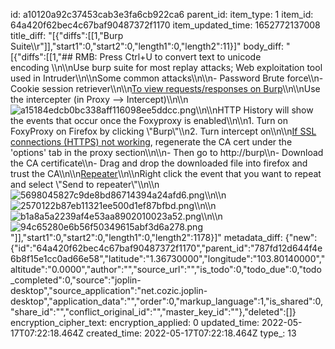 id: a10120a92c37453cab3e3fa6cb922ca6
parent_id: 
item_type: 1
item_id: 64a420f62bec4c67baf90487372f1170
item_updated_time: 1652772137008
title_diff: "[{\"diffs\":[[1,\"Burp Suite\\\r\"]],\"start1\":0,\"start2\":0,\"length1\":0,\"length2\":11}]"
body_diff: "[{\"diffs\":[[1,\"## RMB: Press Ctrl+U to convert text to unicode encoding \\\n\\\nUse burp suite for most replay attacks; Web exploitation tool used in Intruder\\\n\\\nSome common attacks\\\n\\\n- Password Brute force\\\n- Cookie session retriever\\\n\\\n<ins>To view requests/responses on Burp</ins>\\\n\\\nUse the intercepter (in Proxy --> Intercept)\\\n\\\n![a15184edcb0bc338aff116098ee5ddcc.png](:/5f6680185afd4a31953c03dbd2eb6e9d)\\\n\\\nHTTP History will show the events that occur once the Foxyproxy is enabled\\\n\\\n1.  Turn on FoxyProxy on Firefox by clicking \\\"Burp\\\"\\\n2.  Turn intercept on\\\n\\\n<ins>If SSL connections (HTTPS) not working</ins>, regenerate the CA cert under the 'options' tab in the proxy section\\\n\\\n- Then go to http://burp\\\n- Download the CA certificate\\\n- Drag and drop the downloaded file into firefox and trust the CA\\\n\\\n<ins>Repeater</ins>\\\n\\\nRight click the event that you want to repeat and select \\\"Send to repeater\\\"\\\n\\\n![5698045827c9de8bd86714394a24afd6.png](:/9da24ffad5024e9881e5a7d0f41be432)\\\n\\\n![2570122b87eb11321ee500d1ef87bfbd.png](:/f99f852c03c04c3e804d28bd61e58084)\\\n\\\n![b1a8a5a2239af4e53aa8902010023a52.png](:/6a2245618a5c4dbcab95bb6d7638ad16)\\\n\\\n![94c65280e6b56f50349615abf3d6a278.png](:/20583eed990e44cbb82d241066b47ab0)\"]],\"start1\":0,\"start2\":0,\"length1\":0,\"length2\":1178}]"
metadata_diff: {"new":{"id":"64a420f62bec4c67baf90487372f1170","parent_id":"787fd12d644f4e6b8f15e1cc0ad66e58","latitude":"1.36730000","longitude":"103.80140000","altitude":"0.0000","author":"","source_url":"","is_todo":0,"todo_due":0,"todo_completed":0,"source":"joplin-desktop","source_application":"net.cozic.joplin-desktop","application_data":"","order":0,"markup_language":1,"is_shared":0,"share_id":"","conflict_original_id":"","master_key_id":""},"deleted":[]}
encryption_cipher_text: 
encryption_applied: 0
updated_time: 2022-05-17T07:22:18.464Z
created_time: 2022-05-17T07:22:18.464Z
type_: 13